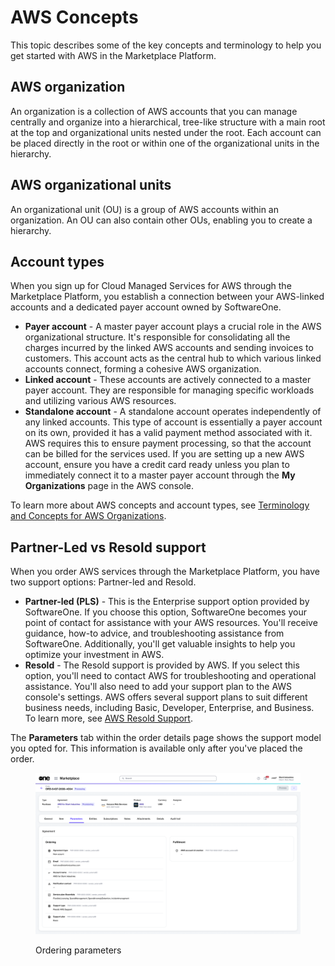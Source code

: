 # AWS Concepts

This topic describes some of the key concepts and terminology to help you get started with AWS in the Marketplace Platform.&#x20;

## AWS organization

An organization is a collection of AWS accounts that you can manage centrally and organize into a hierarchical, tree-like structure with a main root at the top and organizational units nested under the root. Each account can be placed directly in the root or within one of the organizational units in the hierarchy.

## AWS organizational units

An organizational unit (OU) is a group of AWS accounts within an organization. An OU can also contain other OUs, enabling you to create a hierarchy.

## Account types

When you sign up for Cloud Managed Services for AWS through the Marketplace Platform, you establish a connection between your AWS-linked accounts and a dedicated payer account owned by SoftwareOne.&#x20;

* **Payer account** - A master payer account plays a crucial role in the AWS organizational structure. It's responsible for consolidating all the charges incurred by the linked AWS accounts and sending invoices to customers. This account acts as the central hub to which various linked accounts connect, forming a cohesive AWS organization.&#x20;
* **Linked account** - These accounts are actively connected to a master payer account. They are responsible for managing specific workloads and utilizing various AWS resources.
* **Standalone account** - A standalone account operates independently of any linked accounts. This type of account is essentially a payer account on its own, provided it has a valid payment method associated with it. AWS requires this to ensure payment processing, so that the account can be billed for the services used. If you are setting up a new AWS account, ensure you have a credit card ready unless you plan to immediately connect it to a master payer account through the **My Organizations** page in the AWS console.

To learn more about AWS concepts and account types, see [Terminology and Concepts for AWS Organizations](https://docs.aws.amazon.com/organizations/latest/userguide/orgs_getting-started_concepts.html).

## Partner-Led vs Resold support <a href="#resold-vs-partner-led-aws-support" id="resold-vs-partner-led-aws-support"></a>

When you order AWS services through the Marketplace Platform, you have two support options: Partner-led and Resold.

* **Partner-led (PLS)** - This is the Enterprise support option provided by SoftwareOne. If you choose this option, SoftwareOne becomes your point of contact for assistance with your AWS resources. You'll receive guidance, how-to advice, and troubleshooting assistance from SoftwareOne. Additionally, you'll get valuable insights to help you optimize your investment in AWS.&#x20;
* **Resold** - The Resold support is provided by AWS. If you select this option, you'll need to contact AWS for troubleshooting and operational assistance. You'll also need to add your support plan to the AWS console's settings. AWS offers several support plans to suit different business needs, including Basic, Developer, Enterprise, and Business. To learn more, see [AWS Resold Support](https://aws.amazon.com/premiumsupport/aws-resold-support/).&#x20;

The **Parameters** tab within the order details page shows the support model you opted for. This information is available only after you've placed the order.

<figure><img src="../../.gitbook/assets/aws_parameters.png" alt=""><figcaption><p>Ordering parameters</p></figcaption></figure>

